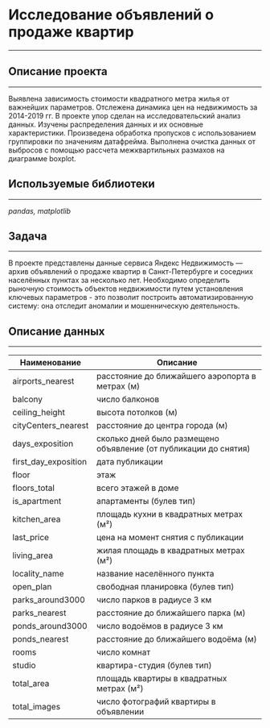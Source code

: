 # Исследование объявлений о продаже квартир
___

## Описание проекта
___
Выявлена зависимость стоимости квадратного метра жилья от важнейших параметров. Отслежена динамика цен на недвижимость за 2014-2019 гг. В проекте упор сделан на исследовательский анализ данных. Изучены распределения данных и их основные характеристики. Произведена обработка пропусков с использованием группировки по значениям датафрейма. Выполнена очистка данных от выбросов с помощью рассчета межквартильных размахов на диаграмме boxplot. 

## Используемые библиотеки
  ___
*pandas, matplotlib*

## Задача
___
В проекте представлены данные сервиса Яндекс Недвижимость — архив объявлений о продаже квартир в Санкт-Петербурге и соседних населённых пунктах за несколько лет. Необходимо определить рыночную стоимость объектов недвижимости путем установления ключевых параметров - это позволит построить автоматизированную систему: она отследит аномалии и мошенническую деятельность.

## Описание данных
___
Наименование  |  Описание
--|--
airports_nearest   |  расстояние до ближайшего аэропорта в метрах (м)
balcony   |  число балконов
ceiling_height   |  высота потолков (м)
cityCenters_nearest |  расстояние до центра города (м)
days_exposition   |  сколько дней было размещено объявление (от публикации до снятия)
first_day_exposition   |  дата публикации
floor   |  этаж
floors_total   | всего этажей в доме
is_apartment   | апартаменты (булев тип)
kitchen_area   | площадь кухни в квадратных метрах (м²)
last_price   | цена на момент снятия с публикации
living_area   | жилая площадь в квадратных метрах (м²)
locality_name   | название населённого пункта
open_plan   |  свободная планировка (булев тип)
parks_around3000   |  число парков в радиусе 3 км
parks_nearest   |  расстояние до ближайшего парка (м)
ponds_around3000   |  число водоёмов в радиусе 3 км
ponds_nearest   |  расстояние до ближайшего водоёма (м)
rooms   |  число комнат
studio  | квартира-студия (булев тип)
total_area   | площадь квартиры в квадратных метрах (м²)
total_images  | число фотографий квартиры в объявлении
